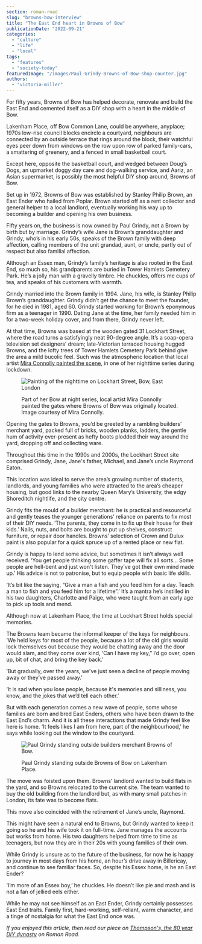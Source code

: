 ```yaml
---
section: roman-road
slug: "browns-bow-interview"
title: "The East End heart in Browns of Bow"
publicationDate: "2022-09-21"
categories: 
  - "culture"
  - "life"
  - "local"
tags: 
  - "features"
  - "society-today"
featuredImage: "/images/Paul-Grindy-Browns-of-Bow-shop-counter.jpg"
authors: 
  - "victoria-miller"
---
```


For fifty years, Browns of Bow has helped decorate, renovate and build the East End and cemented itself as a DIY shop with a heart in the middle of Bow.

Lakenham Place, off Bow Common Lane, could be anywhere, anyplace; 1970s low-rise council blocks encircle a courtyard, neighbours are connected by an outside terrace that rings around the block, their watchful eyes peer down from windows on the row upon row of parked family-cars, a smattering of greenery, and a fenced in small basketball court.

Except here, opposite the basketball court, and wedged between Doug’s Dogs, an upmarket doggy day care and dog-walking service, and Aariz, an Asian supermarket, is possibly the most helpful DIY shop around, Browns of Bow.

Set up in 1972, Browns of Bow was established by Stanley Philip Brown, an East Ender who hailed from Poplar. Brown started off as a rent collector and general helper to a local landlord, eventually working his way up to becoming a builder and opening his own business.

Fifty years on, the business is now owned by Paul Grindy, not a Brown by birth but by marriage. Grindy’s wife Jane is Brown’s granddaughter and Grindy, who’s in his early 50s, speaks of the Brown family with deep affection, calling members of the unit grandad, aunt, or uncle, partly out of respect but also familial affection.

Although an Essex man, Grindy’s family’s heritage is also rooted in the East End, so much so, his grandparents are buried in Tower Hamlets Cemetery Park. He’s a jolly man with a gravelly timbre. He chuckles, offers me cups of tea, and speaks of his customers with warmth.

Grindy married into the Brown family in 1994. Jane, his wife, is Stanley Philip Brown’s granddaughter. Grindy didn’t get the chance to meet the founder, for he died in 1981, aged 60. Grindy started working for Brown’s eponymous firm as a teenager in 1990. Dating Jane at the time, her family needed him in for a two-week holiday cover, and from there, Grindy never left.  

At that time, Browns was based at the wooden gated 31 Lockhart Street, where the road turns a satisfyingly neat 90-degree angle. It’s a soap-opera television set designers’ dream; late-Victorian terraced housing hugged Browns, and the lofty trees of Tower Hamlets Cemetery Park behind give the area a mild bucolic feel. Such was the atmospheric location that local artist [Mira Connolly painted the scene](https://romanroadlondon.com/mira-connolly-artist-east-london/), in one of her nighttime series during lockdown.

<figure>

![Painting of the nighttime on Lockhart Street, Bow, East London](/images/mira-connolly-lockhart-street-bow-1024x1299.jpg)

<figcaption>

Part of her Bow at night series, local artist Mira Connolly painted the gates where Browns of Bow was originally located. Image courtesy of Mira Connolly.

</figcaption>

</figure>

Opening the gates to Browns, you’d be greeted by a rambling builders’ merchant yard, packed full of bricks, wooden planks, ladders, the gentle hum of activity ever-present as hefty boots plodded their way around the yard, dropping off and collecting ware. 

Throughout this time in the 1990s and 2000s, the Lockhart Street site comprised Grindy, Jane, Jane's father, Michael, and Jane’s uncle Raymond Eaton.

This location was ideal to serve the area’s growing number of students, landlords, and young families who were attracted to the area’s cheaper housing, but good links to the nearby Queen Mary’s University, the edgy Shoreditch nightlife, and the city centre.

Grindy fits the mould of a builder merchant: he is practical and resourceful and gently teases the younger generations’ reliance on parents to fix most of their DIY needs. ‘The parents, they come in to fix up their house for their kids.’ Nails, nuts, and bolts are bought to put up shelves, construct furniture, or repair door handles. Browns’ selection of Crown and Dulux paint is also popular for a quick spruce up of a rented place or new flat.

Grindy is happy to lend some advice, but sometimes it isn’t always well received. ‘You get people thinking some gaffer tape will fix all sorts… Some people are hell-bent and just won't listen. They’ve got their own mind made up.’ His advice is not to patronise, but to equip people with basic life skills.

‘It’s bit like the saying, “Give a man a fish and you feed him for a day. Teach a man to fish and you feed him for a lifetime”.’ It’s a mantra he’s instilled in his two daughters, Charlotte and Paige, who were taught from an early age to pick up tools and mend.

Although now at Lakenham Place, the time at Lockhart Street holds special memories.

The Browns team became the informal keeper of the keys for neighbours. ‘We held keys for most of the people, because a lot of the old girls would lock themselves out because they would be chatting away and the door would slam, and they come over kind, ‘Can I have my key,” I’d go over, open up, bit of chat, and bring the key back.’

‘But gradually, over the years, we've just seen a decline of people moving away or they’ve passed away.’

‘It is sad when you lose people, because it's memories and silliness, you know, and the jokes that we’d tell each other.’

But with each generation comes a new wave of people, some whose families are born and bred East Enders, others who have been drawn to the East End’s charm. And it is all these interactions that made Grindy feel like here is home. ‘It feels likes I am from here, part of the neighbourhood,’ he says while looking out the window to the courtyard.

<figure>

![Paul Grindy standing outside builders merchant Browns of Bow.](/images/Paul-Grindy-Browns-of-Bow-shop-front-1024x683.jpg)

<figcaption>

Paul Grindy standing outside Browns of Bow on Lakenham Place.

</figcaption>

</figure>

The move was foisted upon them. Browns’ landlord wanted to build flats in the yard, and so Browns relocated to the current site. The team wanted to buy the old building from the landlord but, as with many small patches in London, its fate was to become flats. 

This move also coincided with the retirement of Jane’s uncle, Raymond. 

This might have seen a natural end to Browns, but Grindy wanted to keep it going so he and his wife took it on full-time. Jane manages the accounts but works from home. His two daughters helped from time to time as teenagers, but now they are in their 20s with young families of their own.

While Grindy is unsure as to the future of the business, for now he is happy to journey in most days from his home, an hour’s drive away in Billericay, and continue to see familiar faces. So, despite his Essex home, is he an East Ender?

‘I’m more of an Essex boy,’ he chuckles. He doesn’t like pie and mash and is not a fan of jellied eels either.  

While he may not see himself as an East Ender, Grindy certainly possesses East End traits. Family first, hard-working, self-reliant, warm character, and a tinge of nostalgia for what the East End once was.

_If you enjoyed this article, then read our piece on [Thompson's, the 80 year DIY dynasty](https://romanroadlondon.com/thompsons-diy-store-bow/) on Roman Road._


